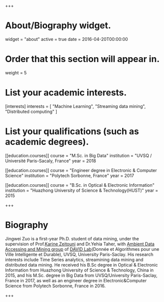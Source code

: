 +++
# About/Biography widget.
widget = "about"
active = true
date = 2016-04-20T00:00:00

# Order that this section will appear in.
weight = 5

# List your academic interests.
[interests]
  interests = [
    "Machine Learning",
    "Streaming data mining",
    "Distributed computing"
  ]

# List your qualifications (such as academic degrees).
[[education.courses]]
  course = "M.Sc. in Big Data"
  institution = "UVSQ / Université Paris-Sacaly, France"
  year = 2018

[[education.courses]]
  course = "Engineer degree in Electronic & Computer Science"
  institution = "Polytech Sorbonne, France"
  year = 2017

[[education.courses]]
  course = "B.Sc. in Optical & Electronic Information"
  institution = "Huazhong University of Science & Technology(HUST)"
  year = 2015
 
+++

# Biography

Jingwei Zuo is a first-year Ph.D. student of data mining, under the supervision of Prof.[Karine Zeitouni](http://perso.prism.uvsq.fr/~zeitouni/) and Dr.Yehia Taher, with [Ambient Data Accessing and Mining group](https://www.david.uvsq.fr/?team=adam#) of [DAVID Lab](https://www.david.uvsq.fr)(Donnée et Algorithmes pour une Ville Intelligente et Durable), UVSQ, University Paris-Saclay. His research interests include Time Series analytics, streamining data mining and distributed data mining. He received his B.Sc degree in Optical & Electronic Information from Huazhong University of Science & Technology, China in 2015, and his M.Sc. degree in Big Data from UVSQ/University Paris-Saclay, France in 2017, as well as an engineer degree in Electronic&Computer Science from Polytech Sorbonne, France in 2016.

+++
